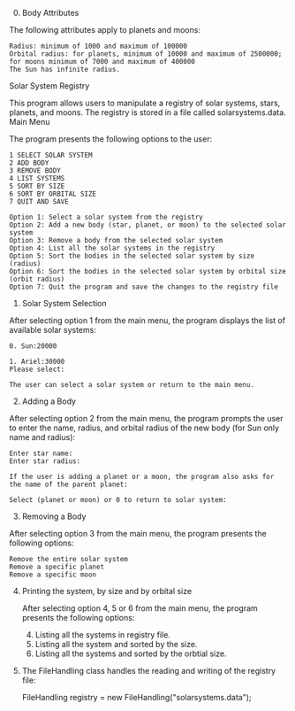 0. Body Attributes

The following attributes apply to planets and moons:

    Radius: minimum of 1000 and maximum of 100000
    Orbital radius: for planets, minimum of 10000 and maximum of 2500000; for moons minimum of 7000 and maximum of 400000
    The Sun has infinite radius.

Solar System Registry

This program allows users to manipulate a registry of solar systems, stars, planets, and moons. The registry is stored in a file called solarsystems.data.
Main Menu

The program presents the following options to the user:

    1 SELECT SOLAR SYSTEM
    2 ADD BODY
    3 REMOVE BODY
    4 LIST SYSTEMS
    5 SORT BY SIZE
    6 SORT BY ORBITAL SIZE
    7 QUIT AND SAVE

    Option 1: Select a solar system from the registry
    Option 2: Add a new body (star, planet, or moon) to the selected solar system
    Option 3: Remove a body from the selected solar system
    Option 4: List all the solar systems in the registry
    Option 5: Sort the bodies in the selected solar system by size (radius)
    Option 6: Sort the bodies in the selected solar system by orbital size (orbit radius)
    Option 7: Quit the program and save the changes to the registry file

1. Solar System Selection

After selecting option 1 from the main menu, the program displays the list of available solar systems:

    0. Sun:20000

    1. Ariel:30000
    Please select:

    The user can select a solar system or return to the main menu.

2. Adding a Body

After selecting option 2 from the main menu, the program prompts the user to enter the name, radius, and orbital radius of the new body (for Sun only name and radius):

    Enter star name:
    Enter star radius:

    If the user is adding a planet or a moon, the program also asks for the name of the parent planet:

    Select (planet or moon) or 0 to return to solar system:

3. Removing a Body

After selecting option 3 from the main menu, the program presents the following options:

    Remove the entire solar system
    Remove a specific planet
    Remove a specific moon

4. Printing the system, by size and by orbital size

    After selecting option 4, 5 or 6 from the main menu, the program presents the following options:

    4. Listing all the systems in registry file.
    5. Listing all the system and sorted by the size.
    6. Listing all the systems and sorted by the orbtial size.

5. The FileHandling class handles the reading and writing of the registry file:

    FileHandling registry = new FileHandling("solarsystems.data");